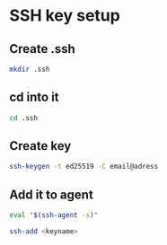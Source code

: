 # SSH key setup

## Create .ssh
```bash
mkdir .ssh
```

## cd into it
```bash
cd .ssh
```
## Create key
```bash
ssh-keygen -t ed25519 -C email@adress
```
## Add it to agent
```bash
eval "$(ssh-agent -s)"
```
```bash
ssh-add <keyname>
```
